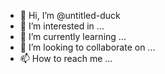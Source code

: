 - 👋 Hi, I’m @untitled-duck
- 👀 I’m interested in ...
- 🌱 I’m currently learning ...
- 💞️ I’m looking to collaborate on ...
- 📫 How to reach me ...

<!---
untitled-duck/untitled-duck is a ✨ special ✨ repository because its `README.md` (this file) appears on your GitHub profile.
You can click the Preview link to take a look at your changes.
--->
